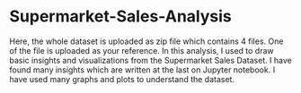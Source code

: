 # Supermarket-Sales-Analysis

Here, the whole dataset is uploaded as zip file which contains 4 files.
One of the file is uploaded as your reference.
In this analysis, I used to draw basic insights and visualizations from the Supermarket Sales Dataset.
I have found many insights which are written at the last on Jupyter notebook.
I have used many graphs and plots to understand the dataset.
